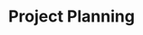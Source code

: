 ---
title: "Project Planning"
layout: single
author_profile: false
image: \assets\icon-PSPOI.png
categories:
  - Programming
  - Business
  - Product Owner
tags:
  - Scrum
---